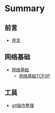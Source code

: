 # Summary

## 前言

* [序言](README.md)

## 网络基础

  *  [网络基础](network/summary.md)
      *  [网络基础TCP/IP](network/TCP_IP.md)
## 工具
  *  [git操作整理](git/git.md)


